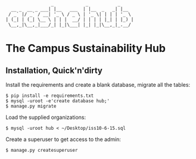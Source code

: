```
                 _            _           _
  __ _  __ _ ___| |__   ___  | |__  _   _| |__
 / _` |/ _` / __| '_ \ / _ \ | '_ \| | | | '_ \
| (_| | (_| \__ \ | | |  __/ | | | | |_| | |_) |
 \__,_|\__,_|___/_| |_|\___| |_| |_|\__,_|_.__/
```

# The Campus Sustainability Hub

## Installation, Quick'n'dirty

Install the requirements and create a blank database, migrate all the tables:

    $ pip install -e requirements.txt
    $ mysql -uroot -e'create database hub;'
    $ manage.py migrate

Load the supplied organizations:

    $ mysql -uroot hub < ~/Desktop/iss10-6-15.sql

Create a superuser to get access to the admin:

    $ manage.py createsuperuser

